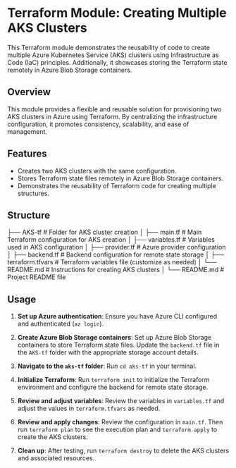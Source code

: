 # Terraform Module: Creating Multiple AKS Clusters

This Terraform module demonstrates the reusability of code to create multiple Azure Kubernetes Service (AKS) clusters using Infrastructure as Code (IaC) principles. Additionally, it showcases storing the Terraform state remotely in Azure Blob Storage containers.

## Overview

This module provides a flexible and reusable solution for provisioning two AKS clusters in Azure using Terraform. By centralizing the infrastructure configuration, it promotes consistency, scalability, and ease of management.

## Features

- Creates two AKS clusters with the same configuration.
- Stores Terraform state files remotely in Azure Blob Storage containers.
- Demonstrates the reusability of Terraform code for creating multiple structures.

## Structure

├── AKS-tf # Folder for AKS cluster creation
│ ├── main.tf # Main Terraform configuration for AKS creation
│ ├── variables.tf # Variables used in AKS configuration
│ ├── provider.tf # Azure provider configuration
│ ├── backend.tf # Backend configuration for remote state storage
│ ├── terraform.tfvars # Terraform variables file (customize as needed)
│ └── README.md # Instructions for creating AKS clusters
│
└── README.md # Project README file



## Usage

1. **Set up Azure authentication**: Ensure you have Azure CLI configured and authenticated (`az login`).

2. **Create Azure Blob Storage containers**: Set up Azure Blob Storage containers to store Terraform state files. Update the `backend.tf` file in the `AKS-tf` folder with the appropriate storage account details.

3. **Navigate to the `aks-tf` folder**: Run `cd aks-tf` in your terminal.

4. **Initialize Terraform**: Run `terraform init` to initialize the Terraform environment and configure the backend for remote state storage.

5. **Review and adjust variables**: Review the variables in `variables.tf` and adjust the values in `terraform.tfvars` as needed.

6. **Review and apply changes**: Review the configuration in `main.tf`. Then run `terraform plan` to see the execution plan and `terraform apply` to create the AKS clusters.

7. **Clean up**: After testing, run `terraform destroy` to delete the AKS clusters and associated resources.

